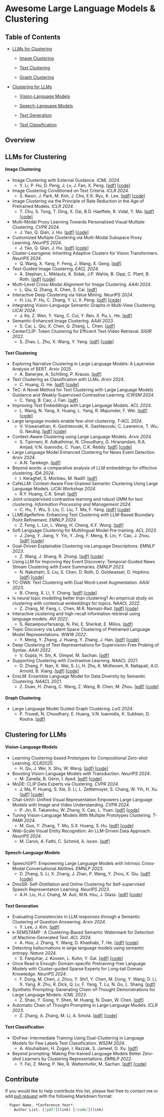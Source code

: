 # Awesome Large Language Models & Clustering

## Table of Contents
- [LLMs for Clustering](#LLMs-for-Clustering)
  - [Image Clustering](#Image-Clustering)

  - [Text Clustering](#Text-Clustering)

  - [Graph Clustering](#Graph-Clustering)

- [Clustering for LLMs](#Clustering-for-LLMs)
  - [Vision-Language Models](#Vision-Language-Models)

  - [Speech-Language Models](#Speech-Language-Models)

  - [Text Generation](#Text-Generation)

  - [Text Classification](#Text-Classification)

## Overview

## LLMs for Clustering

#### Image Clustering

- Image Clustering with External Guidance.  *ICML 2024*.
  - Y. Li, P. Hu, D. Peng, J. Lv, J. Fan, X. Peng. [[pdf]](https://arxiv.org/pdf/2310.11989) [[code]](https://github.com/XLearning-SCU/2024-ICML-TAC)
- Image Clustering Conditioned on Text Criteria. *ICLR 2024*.
  - S. Kwon, J. Park, M. Kim, J. Cho, E.K. Ryu, K. Lee.  [[pdf]](https://arxiv.org/pdf/2310.18297) [[code]](https://github.com/sehyunkwon/ICTC)
- Image Clustering via the Principle of Rate Reduction in the Age of Pretrained Models. *ICLR 2024*.
  - T. Chu, S. Tong, T. Ding, X. Dai, B.D. Haeffele, R. Vidal, Y. Ma. [[pdf]](https://arxiv.org/pdf/2306.05272) [[code]](https://github.com/LeslieTrue/CPP) 
- Multi-Modal Proxy Learning Towards Personalized Visual Multiple Clustering. *CVPR 2024*. 
  - J. Yao, Q. Qian, J. Hu. [[pdf]](https://openaccess.thecvf.com/content/CVPR2024/papers/Yao_Multi-Modal_Proxy_Learning_Towards_Personalized_Visual_Multiple_Clustering_CVPR_2024_paper.pdf) [[code]](https://github.com/Alexander-Yao/Multi-MaP)
- Customized Multiple Clustering via Multi-Modal Subspace Proxy Learning. *NeurIPS 2024*. 
  - J. Yao, Q. Qian, J. Hu. [[pdf]](https://proceedings.neurips.cc/paper_files/paper/2024/file/96b8167534ef3cc30c230bbeb55a524d-Paper-Conference.pdf) [[code]](https://github.com/Alexander-Yao/Multi-Sub)
- Cluster-Learngene: Inheriting Adaptive Clusters for Vision Transformers. *NeurIPS 2024*. 
  - Q. Wang, X. Yang, F. Feng, J. Wang, X. Geng. [[pdf]](https://proceedings.neurips.cc/paper_files/paper/2024/file/2e53c02ea028cbf603f4b6b47fef3d97-Paper-Conference.pdf)
- Text-Guided Image Clustering. *EACL 2024*. 
  - A. Stephan, L. Miklautz, K. Sidak, J.P. Wahle, B. Gipp, C. Plant, B. Roth. [[pdf]](https://aclanthology.org/2024.eacl-long.180.pdf) [[code]](https://github.com/AndSt/text_guided_cl)
- Multi-Level Cross-Modal Alignment for Image Clustering. *AAAI 2024*. 
  - L. Qiu, Q. Zhang, X. Chen, S. Cai. [[pdf]](https://ojs.aaai.org/index.php/AAAI/article/view/29387/30620)
- Interactive Deep Clustering via Value Mining. *NeurIPS 2024*. 
  - H. Liu, P. Hu, C. Zhang, Y. Li, X. Peng. [[pdf]](https://proceedings.neurips.cc/paper_files/paper/2024/file/4ac4365b98bc242acd5ab974a05c68a8-Paper-Conference.pdf) [[code]](https://github.com/XLearning-SCU/2024-NeurIPS-IDC)
- Integrating Vision-Language Semantic Graphs in Multi-View Clustering. *IJCAI 2024*. 
  - J. Ke, Z. Wen, Y. Yang, C. Cui, Y. Ren, X. Pu, L. He. [[pdf]](https://www.ijcai.org/proceedings/2024/0472.pdf)
- Semantic-Enhanced Image Clustering. *AAAI 2023*.
  - S. Cai, L. Qiu, X. Chen, Q. Zhang, L. Chen. [[pdf]](https://ojs.aaai.org/index.php/AAAI/article/download/25841/25613)
- CenterCLIP: Token Clustering for Efficient Text-Video Retrieval. *SIGIR 2022*.
  - S. Zhao, L. Zhu, X. Wang, Y. Yang. [[pdf]](https://arxiv.org/pdf/2205.00823) [[code]](https://github.com/mzhaoshuai/CenterCLIP)

#### Text Clustering
- Exploring Narrative Clustering in Large Language Models: A Layerwise Analysis of BERT. *Arxiv 2025*.
  - A. Banerjee, A. Schilling, P. Krauss. [[pdf]](https://arxiv.org/pdf/2501.08053?)
- Text Clustering as Classification with LLMs. *Arxiv 2024*.
  - C. Huang, G. He. [[pdf]](https://arxiv.org/pdf/2410.00927) [[code]](https://github.com/ECNU-Text-Computing/Text-Clustering-via-LLM)
- TeC: A Novel Method for Text Clustering with Large Language Models Guidance and Weakly-Supervised Contrastive Learning. *ICWSM 2024*.
  - C. Yang, B. Cao, J. Fan. [[pdf]](https://ojs.aaai.org/index.php/ICWSM/article/download/31419/33579)
- Improving Text Embeddings with Large Language Models. *ACL 2024*. 
  - L. Wang, N. Yang, X. Huang, L. Yang, R. Majumder, F. Wei. [[pdf]](https://aclanthology.org/2024.acl-long.642.pdf) [[code]](https://github.com/microsoft/unilm/tree/master/e5)
- Large language models enable few-shot clustering. *T-ACL 2024*.
  - V. Viswanathan, K. Gashteovski, K. Gashteovski, C. Lawrence, T. Wu, G. Neubig. [[pdf]](https://direct.mit.edu/tacl/article-pdf/doi/10.1162/tacl_a_00648/2362202/tacl_a_00648.pdf) [[code]](https://github.com/viswavi/few-shot-clustering)
- Context-Aware Clustering using Large Language Models. *Arxiv 2024*.
  - S. Tipirneni, R. Adkathimar, N. Choudhary, G. Hiranandani, R.A. Amjad, V.N. Ioannidis, C. Yuan, C.K. Reddy. [[pdf]](https://arxiv.org/pdf/2405.00988) [[code]](https://github.com/amazon-science/context-aware-llm-clustering)
- Large Language Model Enhanced Clustering for News Event Detection. *Arxiv 2024*.
  - A.N. Tarekegn. [[pdf]](https://arxiv.org/pdf/2406.10552)
- Beyond words: a comparative analysis of LLM embeddings for effective clustering. *IDA 2024*.
  - I. Keraghel, S. Morbieu, M. Nadif. [[pdf]](https://hal.science/hal-04488175v1/file/ida2024_LLM_paper.pdf)
- CafeLLM: Context-Aware Fine-Grained Semantic Clustering Using Large Language Models. *IJCAI Workshop 2024*.
  - R.Y. Huang, C.R. Small. [[pdf]](https://click.endnote.com/viewer?doi=10.1007/978-981-97-6125-8_6&route=7)
- Joint unsupervised contrastive learning and robust GMM for text clustering. *Information Processing and Management 2024*.
  - C. Hu, T. Wu, S. Liu, C. Liu, T. Ma, F. Yang. [[pdf]](https://www.sciencedirect.com/science/article/abs/pii/S0306457323002662) [[code]](https://github.com/nickhcx/JourTC)
- LLMEdgeRefine: Enhancing Text Clustering with LLM-Based Boundary Point Refinement. *EMNLP 2024*.
  - Z. Feng, L. Lin, L. Wang, H. Cheng, K.F. Wong. [[pdf]](https://aclanthology.org/2024.emnlp-main.1025.pdf)
- Soft Language Clustering for Multilingual Model Pre-training. *ACL 2023*.
  - J. Zeng, Y. Jiang, Y. Yin, Y. Jing, F. Meng, B. Lin, Y. Cao, J. Zhou. [[pdf]](https://aclanthology.org/2023.acl-long.388.pdf) [[code]](https://github.com/lemon0830/XLMP)
- Goal-Driven Explainable Clustering via Language Descriptions. *EMNLP 2023*.
  - Z. Wang, J. Shang, R. Zhong. [[pdf]](https://aclanthology.org/2023.emnlp-main.657.pdf) [[code]](https://github.com/ZihanWangKi/GoalEx)
- Using LLM for Improving Key Event Discovery: Temporal-Guided News Stream Clustering with Event Summaries. *EMNLP 2023*.
  - N. Nakshatri, S. Liu, S. Chen, D. Roth, D. Goldwasser, D. Hopkins. [[pdf]](https://aclanthology.org/2023.findings-emnlp.274.pdf) [[code]](https://github.com/nnakshat/KeyEvents)
- TC-DWA: Text Clustering with Dual Word-Level Augmentation. *AAAI 2023*.
  - B. Cheng, X. Li, Y. Chang. [[pdf]](https://ojs.aaai.org/index.php/AAAI/article/view/25868/25640) [[code]](https://github.com/BoCheng-96/TC-DWA)
- Is neural topic modelling better than clustering? An empirical study on clustering with contextual embeddings for topics. *NAACL 2022*.
  - Z. Zhang, M. Fang, L. Chen, M.R. Namazi-Rad. [[pdf]](https://aclanthology.org/2022.naacl-main.285.pdf) [[code]](https://github.com/hyintell/topicx)
- Interactive clustering and high-recall information retrieval using language models. *AVI 2022*.
  - S. Rezaeipourfarsangi, N. Pei, E. Sherkat, E. Milios. [[pdf]](https://dl.acm.org/doi/10.1145/3531073.3531174)
- Topic Discovery via Latent Space Clustering of Pretrained Language Model Representations. *WWW 2022*.
  - Y. Meng, Y. Zhang, J. Huang, Y. Zhang, J. Han. [[pdf]](https://dl.acm.org/doi/pdf/10.1145/3485447.3512034) [[code]](https://github.com/yumeng5/TopClus)
- Deep Clustering of Text Representations for Supervision-Free Probing of Syntax. *AAAI 2022*.
  - V. Gupta, H. Shi, K. Gimpel, M. Sachan. [[pdf]](https://ojs.aaai.org/index.php/AAAI/article/download/21317/21066)
- Supporting Clustering with Contrastive Learning. *NAACL 2021*.
  - D. Zhang, F. Nan, X. Wei, S. Li, H. Zhu, K. McKeown, R. Nallapati, A.O. Arnold, B. Xiang. [[pdf]](https://aclanthology.org/2021.naacl-main.427.pdf) [[code]](https://github.com/amazon-research/sccl)
- EnsLM: Ensemble Language Model for Data Diversity by Semantic Clustering. *NAACL 2021*.
  - Z. Duan, H. Zhang, C. Wang, Z. Wang, B. Chen, M. Zhou. [[pdf]](https://aclanthology.org/2021.acl-long.230.pdf)  [[code]](https://github.com/BoChenGroup/EnsLM)

#### Graph Clustering
- Large Language Model Guided Graph Clustering. *LoG 2024*.
  - P. Trivedi, N. Choudhary, E. Huang, V.N. Ioannidis, K. Subbian, D. Koutra. [[pdf]](https://assets.amazon.science/c6/f7/feca0fba4688b299353f6002827a/large-language-model-guided-graph-clustering.pdf)

## Clustering for LLMs
#### Vision-Language Models
- Learning Clustering-based Prototypes for Compositional Zero-shot Learning. *ICLR2025*.
  - H. Qu, J. Wei, X. Shu, W. Wang. [[pdf]](https://arxiv.org/pdf/2502.06501) [[code]](https://github.com/quhongyu/ClusPro)
- Boosting Vision-Language Models with Transduction. *NeurIPS 2024*.
  - M. Zanella, B. Gérin, I. Ayed. [[pdf]](https://proceedings.neurips.cc/paper_files/paper/2024/file/71d7dbe2652bd4662d29fa269f059db4-Paper-Conference.pdf) [[code]](https://github.com/MaxZanella/transduction-for-vlms)
- MoDE: CLIP Data Experts via Clustering. *CVPR 2024*.
  - J. Ma, P. Huang, S. Xie, S. Li, L. Zettlemoyer, S. Chang, W. Yih, H. Xu. [[pdf]](http://openaccess.thecvf.com/content/CVPR2024/papers/Ma_MoDE_CLIP_Data_Experts_via_Clustering_CVPR_2024_paper.pdf) [[code]](https://github.com/facebookresearch/MetaCLIP/tree/main/mode)
- Chat-UniVi: Unified Visual Representation Empowers Large Language Models with Image and Video Understanding. *CVPR 2024*.
  - P. Jin, R. Takanobu, W. Zhang, X. Cao, L. Yuan. [[pdf]](https://openaccess.thecvf.com/content/CVPR2024/papers/Jin_Chat-UniVi_Unified_Visual_Representation_Empowers_Large_Language_Models_with_Image_CVPR_2024_paper.pdf) [[code]](https://github.com/PKU-YuanGroup/Chat-UniVi)
- Tuning Vision-Language Models With Multiple Prototypes Clustering. *T-PAMI 2024*.
  - M. Guo, Y. Zhang, T. Mu, S.X. Huang, S. Hu. [[pdf]](https://cg.cs.tsinghua.edu.cn/papers/PAMI-2024-TuningVLM.pdf) [[code]](https://github.com/uyzhang/Cluster-Adapter)
- Web-Scale Visual Entity Recognition: An LLM-Driven Data Approach. *NeurIPS 2024*.
  - M. Caron, A. Fathi, C. Schmid, A. Iscen. [[pdf]](https://proceedings.neurips.cc/paper_files/paper/2024/file/3d158f054ff0cb83397367234899db07-Paper-Conference.pdf)
#### Speech-Language Models
- SpeechGPT: Empowering Large Language Models with Intrinsic Cross-Modal Conversational Abilities. *EMNLP 2023*.
  - D. Zhang, S. Li, X. Zhang, J. Zhan, P. Wang, Y. Zhou, X. Qiu. [[pdf]](https://aclanthology.org/2023.findings-emnlp.1055.pdf) [[code]](https://github.com/0nutation/SpeechGPT)
- DinoSR: Self-Distillation and Online Clustering for Self-supervised Speech Representation Learning. *NeurIPS 2023*.
  - A.H. Liu, H.J. Chang, M. Auli, W.N. Hsu, J. Glass. [[pdf]](https://proceedings.neurips.cc/paper_files/paper/2023/file/b6404bf461c3c3186bdf5f55756af908-Paper-Conference.pdf) [[code]](https://github.com/Alexander-H-Liu/dinosr)

#### Text Generation
- Evaluating Consistencies in LLM responses through a Semantic Clustering of Question Answering. *Arxiv 2024*.
  - Y. Lee, J. Kim. [[pdf]](https://arxiv.org/pdf/2410.15440) 
- k-SEMSTAMP : A Clustering-Based Semantic Watermark for Detection of Machine-Generated Text. *ACL 2024*.
  - A. Hou, J. Zhang, Y. Wang, D. Khashabi, T. He. [[pdf]](https://aclanthology.org/2024.findings-acl.98.pdf) [[code]](https://github.com/abehou/SemStamp)
- Detecting hallucinations in large language models using semantic entropy. *Nature 2024*.
  - S. Farquhar, J. Kossen, L. Kuhn, Y. Gal. [[pdf]](https://www.nature.com/articles/s41586-024-07421-0.pdf) [[code]](https://github.com/jlko/semantic_uncertainty)
- Once Read is Enough: Domain-specific Pretraining-free Language Models with Cluster-guided Sparse Experts for Long-tail Domain Knowledge. *NeurIPS 2024*.
  - F. Dong, M. Chen, J. Zhou, Y. Shi1, Y. Chen, M. Dong, Y. Wang, D. Li, X. Yang, R. Zhu, R. Dick, Q. Lv, F. Yang, T. Lu, N. Gu, L. Shang. [[pdf]](https://proceedings.neurips.cc/paper_files/paper/2024/file/a1f12d8d3cc1b4789ff4ebec46e27609-Paper-Conference.pdf)
- Synthetic Prompting: Generating Chain-of-Thought Demonstrations for Large Language Models. *ICML 2023*.
  - Z. Shao, Y. Gong, Y. Shen, M. Huang, N. Duan, W. Chen. [[pdf]](https://proceedings.mlr.press/v202/shao23a/shao23a.pdf)
- Automatic Chain of Thought Prompting in Large Language Models. *ICLR 2023*. 
  - Z. Zhang, A. Zhang, M. Li, A. Smola. [[pdf]](https://openreview.net/pdf?id=5NTt8GFjUHkr) [[code]](https://github.com/amazon-science/auto-cot)

#### Text Classification
- IDoFew: Intermediate Training Using Dual-Clustering in Language Models for Few Labels Text Classification. *WSDM 2024*.
  - A. Alsuhaibani, H. Zogan, I. Razzak, S. Jameel, G. Xu. [[pdf]](https://dl.acm.org/doi/pdf/10.1145/3616855.3635849)
- Beyond prompting: Making Pre-trained Language Models Better Zero-shot Learners by Clustering Representations. *EMNLP 2022*.
  - Y. Fei, Z. Meng, P. Nie, R. Wattenhofer, M. Sachan. [[pdf]](https://aclanthology.org/2022.emnlp-main.587.pdf) [[code]](https://github.com/fywalter/simptc)


## Contribute

If you would like to help contribute this list, please feel free to contact me or add [pull request](https://github.com/CCChen-GEEX/Awesome-Large-Language-Models-and-Clustering/pulls) with the following Markdown format:

```markdown
- Paper Name. *Conference Year*.
  - Author List. [[pdf]](link) [[code]](link)
```
